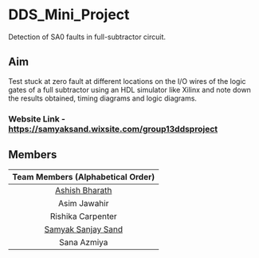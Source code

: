 # DDS_Mini_Project
Detection of SA0 faults in full-subtractor circuit.

## Aim

Test stuck at zero fault at different locations on the I/O wires of the logic gates of a full subtractor using an HDL simulator like Xilinx and note down the results obtained, timing diagrams and logic diagrams.

### Website Link - https://samyaksand.wixsite.com/group13ddsproject

## Members

| Team Members (Alphabetical Order) |  
| :------------: |  
| [Ashish Bharath](https://github.com/MistaAsh/) |  
| Asim Jawahir|  
| Rishika Carpenter|  
| [Samyak Sanjay Sand](https://github.com/samyaksand) | 
| Sana Azmiya |  

